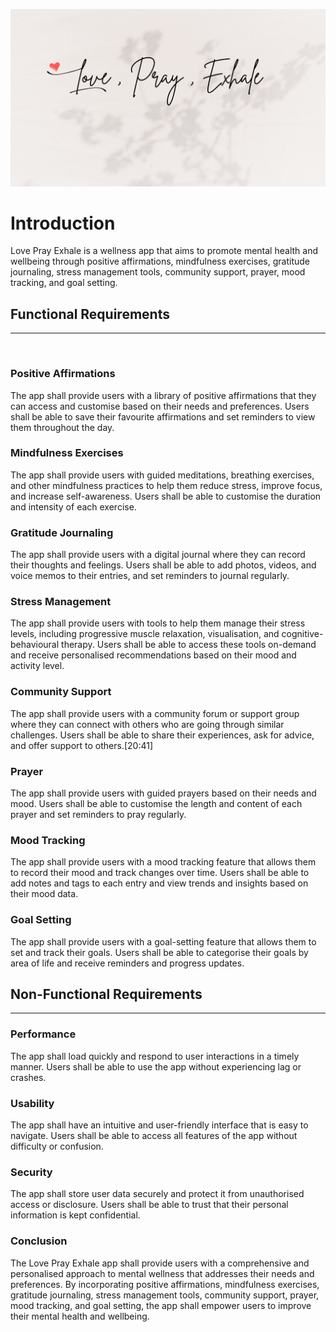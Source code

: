 ![Banner Logo](/client/public/images/Love_Pray_Exhale.png)

# Introduction 
Love Pray Exhale is a wellness app that aims to promote mental health and wellbeing through positive affirmations, mindfulness exercises, gratitude journaling, stress management tools, community support, prayer, mood tracking, and goal setting.

## Functional Requirements
---
<br>

### Positive Affirmations
The app shall provide users with a library of positive affirmations that they can access and customise based on their needs and preferences. Users shall be able to save their favourite affirmations and set reminders to view them throughout the day.



### Mindfulness Exercises
The app shall provide users with guided meditations, breathing exercises, and other mindfulness practices to help them reduce stress, improve focus, and increase self-awareness. Users shall be able to customise the duration and intensity of each exercise.

### Gratitude Journaling
The app shall provide users with a digital journal where they can record their thoughts and feelings. Users shall be able to add photos, videos, and voice memos to their entries, and set reminders to journal regularly.

### Stress Management
The app shall provide users with tools to help them manage their stress levels, including progressive muscle relaxation, visualisation, and cognitive-behavioural therapy. Users shall be able to access these tools on-demand and receive personalised recommendations based on their mood and activity level.

### Community Support
The app shall provide users with a community forum or support group where they can connect with others who are going through similar challenges. Users shall be able to share their experiences, ask for advice, and offer support to others.[20:41]

### Prayer
The app shall provide users with guided prayers based on their needs and mood. Users shall be able to customise the length and content of each prayer and set reminders to pray regularly.

### Mood Tracking
The app shall provide users with a mood tracking feature that allows them to record their mood and track changes over time. Users shall be able to add notes and tags to each entry and view trends and insights based on their mood data.

### Goal Setting
The app shall provide users with a goal-setting feature that allows them to set and track their goals. Users shall be able to categorise their goals by area of life and receive reminders and progress updates.

## Non-Functional Requirements
---

### Performance
The app shall load quickly and respond to user interactions in a timely manner. Users shall be able to use the app without experiencing lag or crashes.

### Usability
The app shall have an intuitive and user-friendly interface that is easy to navigate. Users shall be able to access all features of the app without difficulty or confusion.

### Security
The app shall store user data securely and protect it from unauthorised access or disclosure. Users shall be able to trust that their personal information is kept confidential.

### Conclusion
The Love Pray Exhale app shall provide users with a comprehensive and personalised approach to mental wellness that addresses their needs and preferences. By incorporating positive affirmations, mindfulness exercises, gratitude journaling, stress management tools, community support, prayer, mood tracking, and goal setting, the app shall empower users to improve their mental health and wellbeing.